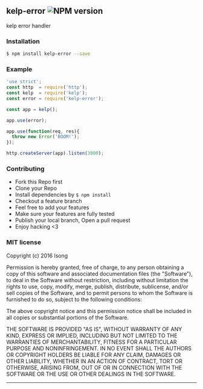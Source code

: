 ## kelp-error ![NPM version](https://img.shields.io/npm/v/kelp-error.svg?style=flat)

kelp error handler

### Installation
```bash
$ npm install kelp-error --save
```

### Example
```js
'use strict';
const http  = require('http');
const kelp  = require('kelp');
const error = require('kelp-error');

const app = kelp();

app.use(error);

app.use(function(req, res){
  throw new Error('BOOM!');
});

http.createServer(app).listen(3000);

```

### Contributing
- Fork this Repo first
- Clone your Repo
- Install dependencies by `$ npm install`
- Checkout a feature branch
- Feel free to add your features
- Make sure your features are fully tested
- Publish your local branch, Open a pull request
- Enjoy hacking <3

### MIT license
Copyright (c) 2016 lsong

Permission is hereby granted, free of charge, to any person obtaining a copy
of this software and associated documentation files (the &quot;Software&quot;), to deal
in the Software without restriction, including without limitation the rights
to use, copy, modify, merge, publish, distribute, sublicense, and/or sell
copies of the Software, and to permit persons to whom the Software is
furnished to do so, subject to the following conditions:

The above copyright notice and this permission notice shall be included in
all copies or substantial portions of the Software.

THE SOFTWARE IS PROVIDED &quot;AS IS&quot;, WITHOUT WARRANTY OF ANY KIND, EXPRESS OR
IMPLIED, INCLUDING BUT NOT LIMITED TO THE WARRANTIES OF MERCHANTABILITY,
FITNESS FOR A PARTICULAR PURPOSE AND NONINFRINGEMENT. IN NO EVENT SHALL THE
AUTHORS OR COPYRIGHT HOLDERS BE LIABLE FOR ANY CLAIM, DAMAGES OR OTHER
LIABILITY, WHETHER IN AN ACTION OF CONTRACT, TORT OR OTHERWISE, ARISING FROM,
OUT OF OR IN CONNECTION WITH THE SOFTWARE OR THE USE OR OTHER DEALINGS IN
THE SOFTWARE.

---
